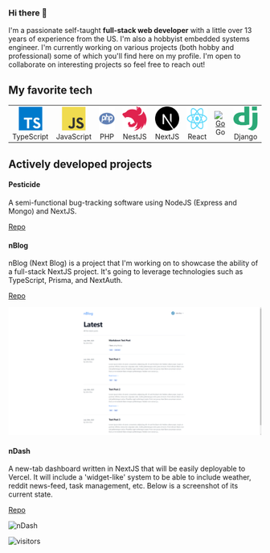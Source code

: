 ### Hi there 👋
I'm a passionate self-taught __full-stack web developer__ with a little over 13 years of experience from the US. I'm also a hobbyist embedded systems engineer. I'm currently working on various projects (both hobby and professional) some of which you'll find here on my profile. I'm open to collaborate on interesting projects so feel free to reach out!

## My favorite tech

<table>
  <tr>
    <td align="center" width="100">
      <a href="https://www.typescriptlang.org/">
        <img src="./img/ts.svg" width="48" height="48" alt="TypeScript" />
      </a>
      <br />TypeScript
    </td>
    <td align="center" width="100">
      <a href="">
        <img src="./img/js.svg" width="48" height="48" alt="JavaScript" />
      </a>
      <br />JavaScript
    </td>
    <td align="center" width="100">
      <a href="">
        <img src="./img/php.svg" width="48" height="48" alt="PHP" />
      </a>
      <br />PHP
    </td>
    <td align="center" width="100">
      <a href="https://nestjs.com/">
        <img src="./img/nestjs.svg" width="48" height="48" alt="NextJS" />
      </a>
      <br />NestJS
    </td>
    <td align="center" width="100">
      <a href="https://nextjs.org/">
        <img src="./img/next-js.svg" width="48" height="48" alt="NextJS" />
      </a>
      <br />NextJS
    </td>
    <td align="center" width="100">
      <a href="https://reactjs.org/">
        <img src="./img/react.svg" width="48" height="48" alt="React" />
      </a>
      <br />React
    </td>
    <td align="center" width="100">
      <a href="https://go.dev/">
        <img src="https://github.com/egonelbre/gophers/blob/master/vector/projects/network.svg" width="48" height="48" alt="Go" />
      </a>
      <br />Go
    </td>
    <td align="center" width="100">
      <a href="https://www.djangoproject.com/">
        <img src="./img/django.svg" width="48" height="48" alt="Django" />
      </a>
      <br />Django
    </td>
  </tr>
</table>

## Actively developed projects

#### Pesticide

A semi-functional bug-tracking software using NodeJS (Express and Mongo) and NextJS.

[Repo](https://github.com/AverageDemo/Pesticide)

#### nBlog

nBlog (Next Blog) is a project that I'm working on to showcase the ability of a full-stack NextJS project. It's going to leverage technologies such as TypeScript, Prisma, and NextAuth.

[Repo](https://github.com/AverageDemo/nBlog#readme)

![nblog-demo](https://raw.githubusercontent.com/AverageDemo/averagedemo.github.io/master/assets/img/nblog-demo.png)

#### nDash

A new-tab dashboard written in NextJS that will be easily deployable to Vercel. It will include a 'widget-like' system to be able to include weather, reddit news-feed, task management, etc. Below is a screenshot of its current state.

[Repo](https://github.com/AverageDemo/nDash#readme)

![nDash](https://user-images.githubusercontent.com/46252711/127851075-960605c0-7806-4975-8737-c81c37e3358b.png)


![visitors](https://visitor-badge.glitch.me/badge?page_id=averagedemo.visitor-badge)
